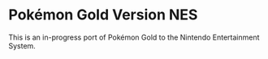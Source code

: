 # Pokémon Gold Version NES
This is an in-progress port of Pokémon Gold to the Nintendo Entertainment System.
